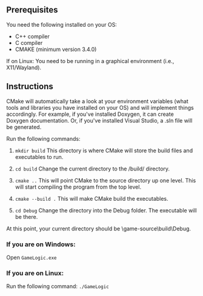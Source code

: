 ## Prerequisites
You need the following installed on your OS:
- C++ compiler
- C compiler
- CMAKE (minimum version 3.4.0)

If on Linux:
You need to be running in a graphical environment (i.e., X11/Wayland).

## Instructions
CMake will automatically take a look at your environment variables (what tools and libraries you have installed on your OS) and will implement things accordingly.
For example, if you've installed Doxygen, it can create Doxygen documentation. Or, if you've installed Visual Studio, a .sln file will be generated.

Run the following commands:

1. `mkdir build`
   This directory is where CMake will store the build files and executables to run.

2. `cd build`
   Change the current directory to the /build/ directory.

3. `cmake ..`
   This will point CMake to the source directory up one level. This will start compiling the program from the top level.

4. `cmake --build .`
   This will make CMake build the executables.

5. `cd Debug`
   Change the directory into the Debug folder. The executable will be there.

At this point, your current directory should be \game-source\build\Debug.

### If you are on Windows:
Open `GameLogic.exe`

### If you are on Linux:
Run the following command:
`./GameLogic`
